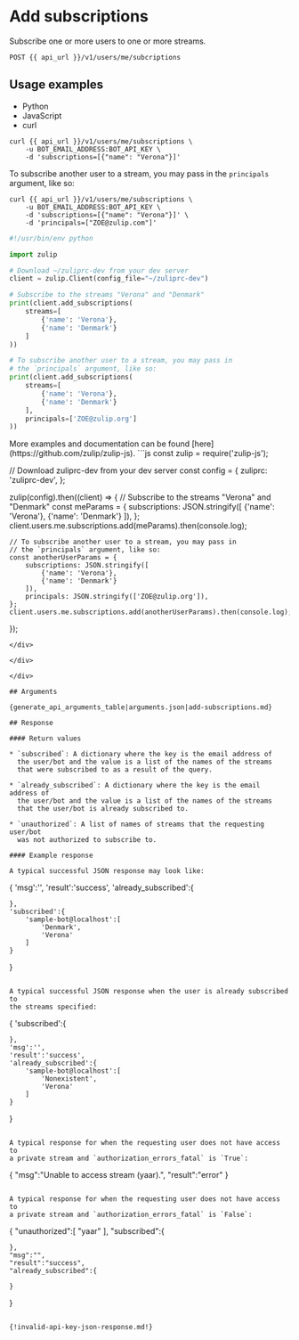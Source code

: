 # Add subscriptions

Subscribe one or more users to one or more streams.

`POST {{ api_url }}/v1/users/me/subcriptions`

## Usage examples
<div class="code-section" markdown="1">
<ul class="nav">
<li data-language="python">Python</li>
<li data-language="javascript">JavaScript</li>
<li data-language="curl">curl</li>
</ul>
<div class="blocks">

<div data-language="curl" markdown="1">

```
curl {{ api_url }}/v1/users/me/subscriptions \
    -u BOT_EMAIL_ADDRESS:BOT_API_KEY \
    -d 'subscriptions=[{"name": "Verona"}]'
```

To subscribe another user to a stream, you may pass in
the `principals` argument, like so:

```
curl {{ api_url }}/v1/users/me/subscriptions \
    -u BOT_EMAIL_ADDRESS:BOT_API_KEY \
    -d 'subscriptions=[{"name": "Verona"}]' \
    -d 'principals=["ZOE@zulip.com"]'
```

</div>

<div data-language="python" markdown="1">

```python
#!/usr/bin/env python

import zulip

# Download ~/zuliprc-dev from your dev server
client = zulip.Client(config_file="~/zuliprc-dev")

# Subscribe to the streams "Verona" and "Denmark"
print(client.add_subscriptions(
    streams=[
        {'name': 'Verona'},
        {'name': 'Denmark'}
    ]
))

# To subscribe another user to a stream, you may pass in
# the `principals` argument, like so:
print(client.add_subscriptions(
    streams=[
        {'name': 'Verona'},
        {'name': 'Denmark'}
    ],
    principals=['ZOE@zulip.org']
))

```

</div>

<div data-language="javascript" markdown="1">
More examples and documentation can be found [here](https://github.com/zulip/zulip-js).
```js
const zulip = require('zulip-js');

// Download zuliprc-dev from your dev server
const config = {
    zuliprc: 'zuliprc-dev',
};

zulip(config).then((client) => {
    // Subscribe to the streams "Verona" and "Denmark"
    const meParams = {
        subscriptions: JSON.stringify([
            {'name': 'Verona'},
            {'name': 'Denmark'}
        ]),
    };
    client.users.me.subscriptions.add(meParams).then(console.log);

    // To subscribe another user to a stream, you may pass in
    // the `principals` argument, like so:
    const anotherUserParams = {
        subscriptions: JSON.stringify([
            {'name': 'Verona'},
            {'name': 'Denmark'}
        ]),
        principals: JSON.stringify(['ZOE@zulip.org']),
    };
    client.users.me.subscriptions.add(anotherUserParams).then(console.log);
});
```
</div>

</div>

</div>

## Arguments

{generate_api_arguments_table|arguments.json|add-subscriptions.md}

## Response

#### Return values

* `subscribed`: A dictionary where the key is the email address of
  the user/bot and the value is a list of the names of the streams
  that were subscribed to as a result of the query.

* `already_subscribed`: A dictionary where the key is the email address of
  the user/bot and the value is a list of the names of the streams
  that the user/bot is already subscribed to.

* `unauthorized`: A list of names of streams that the requesting user/bot
  was not authorized to subscribe to.

#### Example response

A typical successful JSON response may look like:

```
{
    'msg':'',
    'result':'success',
    'already_subscribed':{

    },
    'subscribed':{
        'sample-bot@localhost':[
            'Denmark',
            'Verona'
        ]
    }
}
```

A typical successful JSON response when the user is already subscribed to
the streams specified:

```
{
    'subscribed':{

    },
    'msg':'',
    'result':'success',
    'already_subscribed':{
        'sample-bot@localhost':[
            'Nonexistent',
            'Verona'
        ]
    }
}
```

A typical response for when the requesting user does not have access to
a private stream and `authorization_errors_fatal` is `True`:

```
{
    "msg":"Unable to access stream (yaar).",
    "result":"error"
}
```

A typical response for when the requesting user does not have access to
a private stream and `authorization_errors_fatal` is `False`:

```
{
    "unauthorized":[
        "yaar"
    ],
    "subscribed":{

    },
    "msg":"",
    "result":"success",
    "already_subscribed":{

    }
}
```

{!invalid-api-key-json-response.md!}
